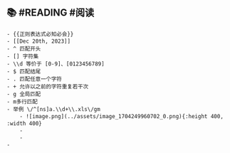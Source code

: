 ## 📚 #READING #阅读
	- {{正则表达式必知必会}}
	- [[Dec 20th, 2023]]
	- ^ 匹配开头
	- [] 字符集
	- \\d 等价于 [0-9]、[0123456789]
	- $ 匹配结尾
	- . 匹配任意一个字符
	- + 允许以之前的字符重复若干次
	- g 全局匹配
	- m多行匹配
	- 举例 \/^[ns]a.\\d+\\.xls\/gm
		- ![image.png](../assets/image_1704249960702_0.png){:height 400, :width 400}
		-
		-
	-